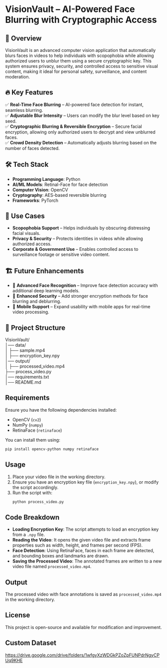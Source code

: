 # VisionVault – AI-Powered Face Blurring with Cryptographic Access  


## 📌 Overview  
VisionVault is an advanced computer vision application that automatically blurs faces in videos to help individuals with scopophobia while allowing authorized users to unblur them using a secure cryptographic key. This system ensures privacy, security, and controlled access to sensitive visual content, making it ideal for personal safety, surveillance, and content moderation.  


## 🔥 Key Features  
✅ **Real-Time Face Blurring** – AI-powered face detection for instant, seamless blurring.  
✅ **Adjustable Blur Intensity** – Users can modify the blur level based on key seed.   
✅ **Cryptographic Blurring & Reversible Encryption** – Secure facial encryption, allowing only authorized users to decrypt and view unblurred faces.  
✅ **Crowd Density Detection** – Automatically adjusts blurring based on the number of faces detected.  


## 🛠️ Tech Stack  
- **Programming Language**: Python  
- **AI/ML Models**: Retinal-Face for face detection  
- **Computer Vision**: OpenCV  
- **Cryptography**: AES-based reversible blurring  
- **Frameworks**: PyTorch  


## 📌 Use Cases
- **Scopophobia Support** – Helps individuals by obscuring distressing facial visuals.
- **Privacy & Security** – Protects identities in videos while allowing authorized access.
- **Corporate & Government Use** – Enables controlled access to surveillance footage or sensitive video content.


## 🏗️ Future Enhancements
- 🚀 **Advanced Face Recognition** – Improve face detection accuracy with additional deep learning models.
- 🔐 **Enhanced Security** – Add stronger encryption methods for face blurring and deblurring.
- 📱 **Mobile Support** – Expand usability with mobile apps for real-time video processing.
    

## 📂 Project Structure
VisionVault/             
│── data/                  
│      ├── sample.mp4             
│      ├── encryption_key.npy             
│── output/             
│      ├── processed_video.mp4             
├── process_video.py             
│── requirements.txt             
│── README.md             


## Requirements
Ensure you have the following dependencies installed:
- OpenCV (`cv2`)
- NumPy (`numpy`)
- RetinaFace (`retinaface`)

You can install them using:
```sh
pip install opencv-python numpy retinaface
```


## Usage
1. Place your video file in the working directory.
2. Ensure you have an encryption key file (`encryption_key.npy`), or modify the script accordingly.
3. Run the script with:
   ```sh
   python process_video.py
   ```


## Code Breakdown
- **Loading Encryption Key**: The script attempts to load an encryption key from a `.npy` file.
- **Reading the Video**: It opens the given video file and extracts frame properties such as width, height, and frames per second (FPS).
- **Face Detection**: Using RetinaFace, faces in each frame are detected, and bounding boxes and landmarks are drawn.
- **Saving the Processed Video**: The annotated frames are written to a new video file named `processed_video.mp4`.


## Output
The processed video with face annotations is saved as `processed_video.mp4` in the working directory.

## License
This project is open-source and available for modification and improvement.

## Custom Dataset
https://drive.google.com/drive/folders/1wfgyXzWDGkPZoZpFUNPdrNgyCPUq9KHE


